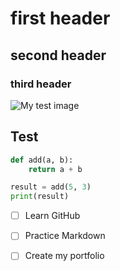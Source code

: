 # first header
## second header
### third header
![My test image](https://github.githubassets.com/images/modules/logos_page/GitHub-Mark.png)

## Test

```python
def add(a, b):
    return a + b

result = add(5, 3)
print(result)
```
- [ ] Learn GitHub
- [ ] Practice Markdown
- [ ] Create my portfolio



